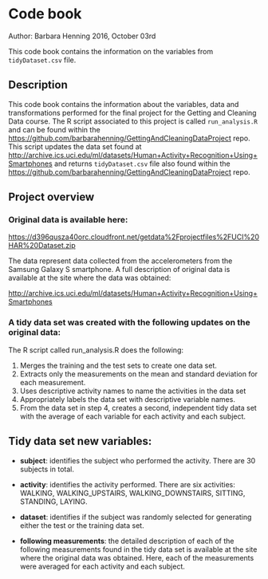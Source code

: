 # Code book
Author: Barbara Henning
2016, October 03rd

This code book contains the information on the variables from `tidyDataset.csv` file.

## Description
This code book contains the information about the variables, data and transformations performed for the final project for the Getting and Cleaning Data course.  The R script associated to this project is called `run_analysis.R` and can be found within the https://github.com/barbarahenning/GettingAndCleaningDataProject repo.  This script updates the data set found at http://archive.ics.uci.edu/ml/datasets/Human+Activity+Recognition+Using+Smartphones and returns `tidyDataset.csv` file also found within the https://github.com/barbarahenning/GettingAndCleaningDataProject repo.

## Project overview
### Original data is available here:

https://d396qusza40orc.cloudfront.net/getdata%2Fprojectfiles%2FUCI%20HAR%20Dataset.zip

The data represent data collected from the accelerometers from the Samsung Galaxy S smartphone. A full description of original data is available at the site where the data was obtained:

http://archive.ics.uci.edu/ml/datasets/Human+Activity+Recognition+Using+Smartphones

### A tidy data set was created with the following updates on the original data:

The R script called run_analysis.R does the following:

1. Merges the training and the test sets to create one data set.
2. Extracts only the measurements on the mean and standard deviation for each measurement.
3. Uses descriptive activity names to name the activities in the data set
4. Appropriately labels the data set with descriptive variable names.
5. From the data set in step 4, creates a second, independent tidy data set with the average of each variable for each activity and each subject.

## Tidy data set new variables:

* **subject**: identifies the subject who performed the activity. There are 30 subjects in total.
* **activity**: identifies the activity performed. There are six activities: WALKING, WALKING_UPSTAIRS, WALKING_DOWNSTAIRS, SITTING, STANDING, LAYING.
* **dataset**: identifies if the subject was randomly selected for generating either the test or the training data set.

* **following measurements**: the detailed description of each of the following measurements found in the tidy data set is available at the site where the original data was obtained.  Here, each of the measurements were averaged for each activity and each subject.
